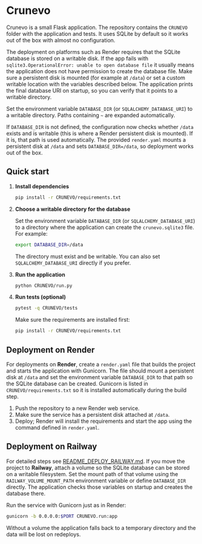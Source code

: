 # Crunevo

Crunevo is a small Flask application. The repository contains the `CRUNEVO` folder with the application and tests. It uses SQLite by default so it works out of the box with almost no configuration.

The deployment on platforms such as Render requires that the SQLite database is
stored on a writable disk. If the app fails with
`sqlite3.OperationalError: unable to open database file` it usually means the
application does not have permission to create the database file. Make sure a
persistent disk is mounted (for example at `/data`) or set a custom writable
location with the variables described below.  The application prints the final
database URI on startup, so you can verify that it points to a writable
directory.

Set the environment variable `DATABASE_DIR` (or `SQLALCHEMY_DATABASE_URI`) to a
writable directory. Paths containing `~` are expanded automatically.

If `DATABASE_DIR` is not defined, the configuration now checks whether `/data`
exists and is writable (this is where a Render persistent disk is mounted). If
it is, that path is used automatically. The provided `render.yaml` mounts a
persistent disk at `/data` and sets `DATABASE_DIR=/data`, so deployment works
out of the box.

## Quick start

1. **Install dependencies**

   ```bash
   pip install -r CRUNEVO/requirements.txt
   ```

2. **Choose a writable directory for the database**

   Set the environment variable `DATABASE_DIR` (or `SQLALCHEMY_DATABASE_URI`) to a directory where the application can create the `crunevo.sqlite3` file. For example:

   ```bash
   export DATABASE_DIR=/data
   ```

   The directory must exist and be writable. You can also set `SQLALCHEMY_DATABASE_URI` directly if you prefer.

3. **Run the application**

   ```bash
   python CRUNEVO/run.py
   ```

4. **Run tests (optional)**

   ```bash
   pytest -q CRUNEVO/tests
   ```
   Make sure the requirements are installed first:

   ```bash
   pip install -r CRUNEVO/requirements.txt
   ```

## Deployment on Render

For deployments on **Render**, create a `render.yaml` file that builds the
project and starts the application with Gunicorn. The file should mount a
persistent disk at `/data` and set the environment variable `DATABASE_DIR` to
that path so the SQLite database can be created. Gunicorn is listed in
`CRUNEVO/requirements.txt` so it is installed automatically during the build
step.

1. Push the repository to a new Render web service.
2. Make sure the service has a persistent disk attached at `/data`.
3. Deploy; Render will install the requirements and start the app using the
   command defined in `render.yaml`.

## Deployment on Railway

For detailed steps see [README_DEPLOY_RAILWAY.md](README_DEPLOY_RAILWAY.md).
If you move the project to **Railway**, attach a volume so the SQLite database
can be stored on a writable filesystem. Set the mount path of that volume using
the `RAILWAY_VOLUME_MOUNT_PATH` environment variable or define `DATABASE_DIR`
directly. The application checks those variables on startup and creates the
database there.

Run the service with Gunicorn just as in Render:

```bash
gunicorn -b 0.0.0.0:$PORT CRUNEVO.run:app
```

Without a volume the application falls back to a temporary directory and the
data will be lost on redeploys.

